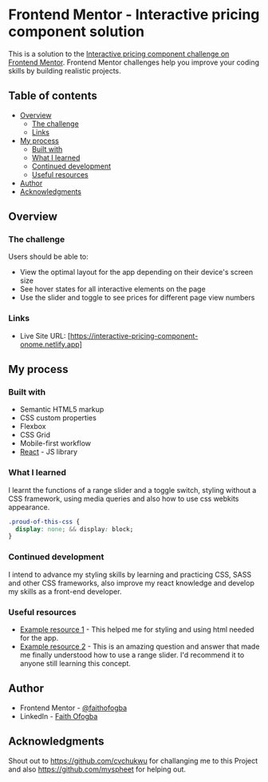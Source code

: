 # Frontend Mentor - Interactive pricing component solution

This is a solution to the [Interactive pricing component challenge on Frontend Mentor](https://www.frontendmentor.io/challenges/interactive-pricing-component-t0m8PIyY8). Frontend Mentor challenges help you improve your coding skills by building realistic projects. 

## Table of contents

- [Overview](#overview)
  - [The challenge](#the-challenge)
  - [Links](#links)
- [My process](#my-process)
  - [Built with](#built-with)
  - [What I learned](#what-i-learned)
  - [Continued development](#continued-development)
  - [Useful resources](#useful-resources)
- [Author](#author)
- [Acknowledgments](#acknowledgments)

## Overview

### The challenge

Users should be able to:

- View the optimal layout for the app depending on their device's screen size
- See hover states for all interactive elements on the page
- Use the slider and toggle to see prices for different page view numbers

### Links

- Live Site URL: [https://interactive-pricing-component-onome.netlify.app]

## My process

### Built with

- Semantic HTML5 markup
- CSS custom properties
- Flexbox
- CSS Grid
- Mobile-first workflow
- [React](https://reactjs.org/) - JS library


### What I learned

I learnt the functions of a range slider and a toggle switch, styling without a CSS framework, using media queries and also how to use css webkits appearance.


```css
.proud-of-this-css {
  display: none; && display: block;
}
```

### Continued development

I intend to advance my styling skills by learning and practicing CSS, SASS and other CSS frameworks, also improve my react knowledge and develop my skills as a front-end developer.


### Useful resources

- [Example resource 1](https://www.w3schools.com) - This helped me for styling and using html needed for the app.
- [Example resource 2](https://stackoverflow.com/questions/62725470/creat-range-slider-in-react-js) - This is an amazing question and answer that made me finally understood how to use a range slider. I'd recommend it to anyone still learning this concept.


## Author

- Frontend Mentor - [@faithofogba](https://www.frontendmentor.io/profile/faithofogba)
- LinkedIn - [Faith Ofogba](https://www.linkedin.com/in/ofogba-onome)

## Acknowledgments

Shout out to https://github.com/cvchukwu for challanging me to this Project and also https://github.com/myspheet for helping out.


